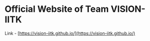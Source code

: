 # Official Website of Team VISION-IITK
Link - [https://vision-iitk.github.io/](https://vision-iitk.github.io/)
